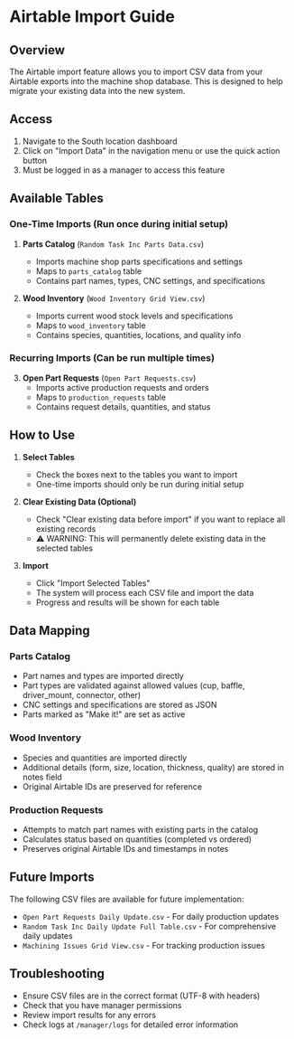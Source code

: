 # Airtable Import Guide

## Overview
The Airtable import feature allows you to import CSV data from your Airtable exports into the machine shop database. This is designed to help migrate your existing data into the new system.

## Access
1. Navigate to the South location dashboard
2. Click on "Import Data" in the navigation menu or use the quick action button
3. Must be logged in as a manager to access this feature

## Available Tables

### One-Time Imports (Run once during initial setup)
1. **Parts Catalog** (`Random Task Inc Parts Data.csv`)
   - Imports machine shop parts specifications and settings
   - Maps to `parts_catalog` table
   - Contains part names, types, CNC settings, and specifications

2. **Wood Inventory** (`Wood Inventory Grid View.csv`)
   - Imports current wood stock levels and specifications
   - Maps to `wood_inventory` table
   - Contains species, quantities, locations, and quality info

### Recurring Imports (Can be run multiple times)
3. **Open Part Requests** (`Open Part Requests.csv`)
   - Imports active production requests and orders
   - Maps to `production_requests` table
   - Contains request details, quantities, and status

## How to Use

1. **Select Tables**
   - Check the boxes next to the tables you want to import
   - One-time imports should only be run during initial setup

2. **Clear Existing Data (Optional)**
   - Check "Clear existing data before import" if you want to replace all existing records
   - ⚠️ WARNING: This will permanently delete existing data in the selected tables

3. **Import**
   - Click "Import Selected Tables"
   - The system will process each CSV file and import the data
   - Progress and results will be shown for each table

## Data Mapping

### Parts Catalog
- Part names and types are imported directly
- Part types are validated against allowed values (cup, baffle, driver_mount, connector, other)
- CNC settings and specifications are stored as JSON
- Parts marked as "Make it!" are set as active

### Wood Inventory
- Species and quantities are imported directly
- Additional details (form, size, location, thickness, quality) are stored in notes field
- Original Airtable IDs are preserved for reference

### Production Requests
- Attempts to match part names with existing parts in the catalog
- Calculates status based on quantities (completed vs ordered)
- Preserves original Airtable IDs and timestamps in notes

## Future Imports
The following CSV files are available for future implementation:
- `Open Part Requests Daily Update.csv` - For daily production updates
- `Random Task Inc Daily Update Full Table.csv` - For comprehensive daily updates
- `Machining Issues Grid View.csv` - For tracking production issues

## Troubleshooting
- Ensure CSV files are in the correct format (UTF-8 with headers)
- Check that you have manager permissions
- Review import results for any errors
- Check logs at `/manager/logs` for detailed error information